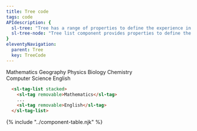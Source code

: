 ```yaml
---
title: Tree code
tags: code
APIdescription: {
  sl-tree: "Tree has a range of properties to define the experience in different use cases.",
  sl-tree-node: "Tree list component provides properties to define the experience in different use cases, and it is a kind of wrapper for multiple tags."
}
eleventyNavigation:
  parent: Tree
  key: TreeCode
---
```

<style>
.ds-example__tag-list {
  inline-size: 400px;
}
</style>
<section>

<div class="ds-example">
  <div class="ds-example__tag-list">
  <sl-tag-list stacked>
    <sl-tag removable>Mathematics</sl-tag>
    <sl-tag removable>Geography</sl-tag>
    <sl-tag removable>Physics</sl-tag>
    <sl-tag removable>Biology</sl-tag>
    <sl-tag removable>Chemistry</sl-tag>
    <sl-tag removable>Computer Science</sl-tag>
    <sl-tag removable>English</sl-tag>
  </sl-tag-list>
  </div>
</div>

<div class="ds-code">

  ```html
    <sl-tag-list stacked>
      <sl-tag removable>Mathematics</sl-tag>
      ...
      <sl-tag removable>English</sl-tag>
    </sl-tag-list>
  ```

</div>

</section>
<ds-install-info link-in-navigation package="tree"></ds-install-info>
{% include "../component-table.njk" %}
